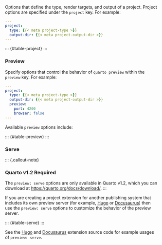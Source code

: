 Options that define the type, render targets, and output of a project. Project options are specified under the `project` key. For example:

``` yaml
---
project:
  type: {{< meta project-type >}}
  output-dir: {{< meta project-output-dir >}}
---
```

::: {#table-project}
:::

### Preview

Specify options that control the behavior of `quarto preview` within the `preview` key. For example:

``` yaml
---
project:
  type: {{< meta project-type >}}
  output-dir: {{< meta project-output-dir >}}
  preview:
    port: 4200
    browser: false
---
```

Available `preview` options include:

::: {#table-preview}
:::

### Serve

::: {.callout-note}
### Quarto v1.2 Required

The `preview: serve` options are only available in Quarto v1.2, which you can download at <https://quarto.org/docs/download/>.
:::

If you are creating a project extension for another publishing system that includes its own preview server (for example, [Hugo](../../output-formats/hugo.qmd) or [Docusaurus](../../output-formats/docusaurus.qmd)) then use the `preview: serve` options to customize the behavior of the preview server.

::: {#table-serve}
:::

See the [Hugo](https://github.com/quarto-dev/quarto-cli/blob/main/src/resources/extensions/quarto/hugo/_extension.yml) and [Docusaurus](https://github.com/quarto-dev/quarto-cli/blob/main/src/resources/extensions/quarto/docusaurus/_extension.yml) extension source code for example usages of `preview: serve`.
